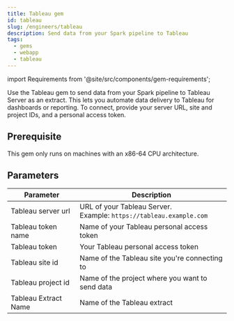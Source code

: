 ```yaml
---
title: Tableau gem
id: tableau
slug: /engineers/tableau
description: Send data from your Spark pipeline to Tableau
tags:
  - gems
  - webapp
  - tableau
---
```


import Requirements from '@site/src/components/gem-requirements';

<Requirements
  python_package_name="ProphecyWebAppPython"
  python_package_version="0.1.2+"
  scala_package_name=""
  scala_package_version=""
  scala_lib=""
  python_lib="1.9.42+"
  uc_single="14.3+"
  uc_shared="14.3+"
  livy=""
/>

Use the Tableau gem to send data from your Spark pipeline to Tableau Server as an extract. This lets you automate data delivery to Tableau for dashboards or reporting. To connect, provide your server URL, site and project IDs, and a personal access token.

## Prerequisite

This gem only runs on machines with an x86-64 CPU architecture.

## Parameters

| Parameter            | Description                                                            |
| -------------------- | ---------------------------------------------------------------------- |
| Tableau server url   | URL of your Tableau Server.<br/>Example: `https://tableau.example.com` |
| Tableau token name   | Name of your Tableau personal access token                             |
| Tableau token        | Your Tableau personal access token                                     |
| Tableau site id      | Name of the Tableau site you're connecting to                          |
| Tableau project id   | Name of the project where you want to send data                        |
| Tableau Extract Name | Name of the Tableau extract                                            |
